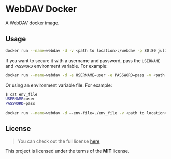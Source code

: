 # WebDAV Docker
A WebDAV docker image.

## Usage

```sh
docker run --name=webdav -d -v <path to location>:/webdav -p 80:80 julianxhokaxhiu/docker-webdav
```

If you want to secure it with a username and password, pass the `USERNAME` and
`PASSWORD` environment variable.
For example:

```sh
docker run --name=webdav -d -e USERNAME=user -e PASSWORD=pass -v <path to location>:/webdav -p 80:80 julianxhokaxhiu/docker-webdav
```

Or using an environment variable file.
For example:

```sh
$ cat env_file
USERNAME=user
PASSWORD=pass
```

```sh
docker run --name=webdav -d –-env-file=./env_file -v <path to location>:/webdav -p 80:80 julianxhokaxhiu/docker-webdav
```

## License

> You can check out the full license [here](./LICENSE)

This project is licensed under the terms of the **MIT** license.
